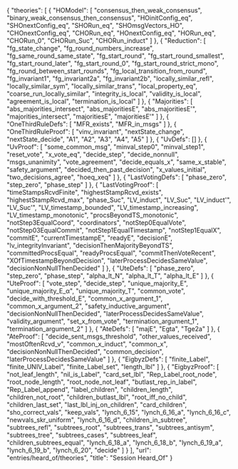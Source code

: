 {
    "theories": [
        {
            "HOModel": [
                "consensus_then_weak_consensus",
                "binary_weak_consensus_then_consensus",
                "HOinitConfig_eq",
                "SHOnextConfig_eq",
                "SHORun_eq",
                "SHOmsgVectors_HO",
                "CHOnextConfig_eq",
                "CHORun_eq",
                "HOnextConfig_eq",
                "HORun_eq",
                "CHORun_0",
                "CHORun_Suc",
                "CHORun_induct"
            ]
        },
        {
            "Reduction": [
                "fg_state_change",
                "fg_round_numbers_increase",
                "fg_same_round_same_state",
                "fg_start_round",
                "fg_start_round_smallest",
                "fg_start_round_later",
                "fg_start_round_0",
                "fg_start_round_strict_mono",
                "fg_round_between_start_rounds",
                "fg_local_transition_from_round",
                "fg_invariant1",
                "fg_invariant2a",
                "fg_invariant2b",
                "locally_similar_refl",
                "locally_similar_sym",
                "locally_similar_trans",
                "local_property_eq",
                "coarse_run_locally_similar",
                "integrity_is_local",
                "validity_is_local",
                "agreement_is_local",
                "termination_is_local"
            ]
        },
        {
            "Majorities": [
                "abs_majorities_intersect",
                "abs_majoritiesE",
                "abs_majoritiesE'",
                "majorities_intersect",
                "majoritiesE",
                "majoritiesE'"
            ]
        },
        {
            "OneThirdRuleDefs": [
                "MFR_exists",
                "MFR_in_msgs"
            ]
        },
        {
            "OneThirdRuleProof": [
                "vinv_invariant",
                "nextState_change",
                "nextState_decide",
                "A1",
                "A2",
                "A3",
                "A4",
                "A5"
            ]
        },
        {
            "UvDefs": []
        },
        {
            "UvProof": [
                "some_common_msg",
                "minval_step0",
                "minval_step1",
                "reset_vote",
                "x_vote_eq",
                "decide_step",
                "decide_nonnull",
                "msgs_unanimity",
                "vote_agreement",
                "decide_equals_x",
                "same_x_stable",
                "safety_argument",
                "decided_then_past_decision",
                "x_values_initial",
                "two_decisions_agree",
                "hoeq_xeq"
            ]
        },
        {
            "LastVotingDefs": [
                "phase_zero",
                "step_zero",
                "phase_step"
            ]
        },
        {
            "LastVotingProof": [
                "timeStampsRcvdFinite",
                "highestStampRcvd_exists",
                "highestStampRcvd_max",
                "phase_Suc",
                "LV_induct",
                "LV_Suc",
                "LV_induct'",
                "LV_Suc'",
                "LV_timestamp_bounded",
                "LV_timestamp_increasing",
                "LV_timestamp_monotonic",
                "procsBeyondTS_monotonic",
                "notStep3EqualCoord",
                "coordinators",
                "notStep0EqualVote",
                "notStep03EqualCommit",
                "notStep1EqualTimestamp",
                "notStep1EqualX",
                "commitE",
                "currentTimestampE",
                "readyE",
                "decisionE",
                "lv_integrityInvariant",
                "decisionThenMajorityBeyondTS",
                "committedProcsEqual",
                "readyProcsEqual",
                "commitThenVoteRecent",
                "XOfTimestampBeyondDecision",
                "laterProcessDecidesSameValue",
                "decisionNonNullThenDecided"
            ]
        },
        {
            "UteDefs": [
                "phase_zero",
                "step_zero",
                "phase_step",
                "alpha_lt_N",
                "alpha_lt_T",
                "alpha_lt_E"
            ]
        },
        {
            "UteProof": [
                "vote_step",
                "decide_step",
                "unique_majority_E",
                "unique_majority_E_α",
                "unique_majority_T",
                "common_vote",
                "decide_with_threshold_E",
                "common_x_argument_1",
                "common_x_argument_2",
                "safety_inductive_argument",
                "decisionNonNullThenDecided",
                "laterProcessDecidesSameValue",
                "validity_argument",
                "set_x_from_vote",
                "termination_argument_1",
                "termination_argument_2"
            ]
        },
        {
            "AteDefs": [
                "majE",
                "Egta",
                "Tge2a"
            ]
        },
        {
            "AteProof": [
                "decide_sent_msgs_threshold",
                "other_values_received",
                "mostOftenRcvd_v",
                "common_x_induct",
                "common_x",
                "decisionNonNullThenDecided",
                "common_decision",
                "laterProcessDecidesSameValue"
            ]
        },
        {
            "EigbyzDefs": [
                "finite_Label",
                "finite_UNIV_Label",
                "finite_Label_set",
                "length_lbl"
            ]
        },
        {
            "EigbyzProof": [
                "not_leaf_length",
                "nil_is_Label",
                "card_set_lbl",
                "Rep_Label_root_node",
                "root_node_length",
                "root_node_not_leaf",
                "butlast_rep_in_label",
                "Rep_Label_append",
                "label_children",
                "children_length",
                "children_not_root",
                "children_butlast_lbl",
                "root_iff_no_child",
                "children_last_set",
                "last_lbl_inj_on_children",
                "card_children",
                "sho_correct_vals",
                "keep_vals",
                "lynch_6_15",
                "lynch_6_16_a",
                "lynch_6_16_c",
                "newvals_skr_uniform",
                "lynch_6_16_d",
                "children_in_subtree",
                "subtrees_refl",
                "subtrees_root",
                "subtrees_trans",
                "subtrees_antisym",
                "subtrees_tree",
                "subtrees_cases",
                "subtrees_leaf",
                "children_subtrees_equal",
                "lynch_6_18_a",
                "lynch_6_18_b",
                "lynch_6_19_a",
                "lynch_6_19_b",
                "lynch_6_20",
                "decide"
            ]
        }
    ],
    "url": "entries/heard_of/theories",
    "title": "Session Heard_Of"
}